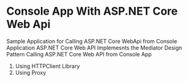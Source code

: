 # Console App With ASP.NET Core Web Api
Sample Application for Calling ASP.NET Core WebApi from Console Application
ASP.NET Core Web API Implemesnts the Mediator Design Pattern 
Calling ASP.NET Core Web API from Console App
  1. Using HTTPClient Library
  2. Using Proxy
